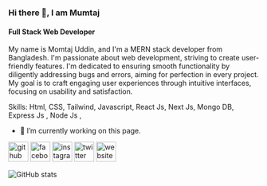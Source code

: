 ### Hi there 👋, I am Mumtaj
#### Full Stack Web Developer
My name is Momtaj Uddin, and I'm a MERN stack developer from Bangladesh. I'm passionate about web development, striving to create user-friendly features. I'm dedicated to ensuring smooth functionality by diligently addressing bugs and errors, aiming for perfection in every project. My goal is to craft engaging user experiences through intuitive interfaces, focusing on usability and satisfaction.

Skills: Html, CSS, Tailwind, Javascript, React Js, Next Js, Mongo DB, Express Js , Node Js , 

- 🔭 I’m currently working on this page. 


[<img src='https://cdn.jsdelivr.net/npm/simple-icons@3.0.1/icons/github.svg' alt='github' height='40'>](https://github.com/https://github.com/foisaluddin400)  [<img src='https://cdn.jsdelivr.net/npm/simple-icons@3.0.1/icons/facebook.svg' alt='facebook' height='40'>](https://www.facebook.com/https://www.facebook.com/rh.foisal)  [<img src='https://cdn.jsdelivr.net/npm/simple-icons@3.0.1/icons/instagram.svg' alt='instagram' height='40'>](https://www.instagram.com/https://www.instagram.com/rkfoisal330/profilecard/?igsh=ejZvOTg0cWV4dmFj/)  [<img src='https://cdn.jsdelivr.net/npm/simple-icons@3.0.1/icons/twitter.svg' alt='twitter' height='40'>](https://twitter.com/https://x.com/foisaluddin495?t=WXOdR7frFr2hy85QOmhscA&s=09)  [<img src='https://cdn.jsdelivr.net/npm/simple-icons@3.0.1/icons/icloud.svg' alt='website' height='40'>](foisalrk2@gmail.com)  

![GitHub stats](https://github-readme-stats.vercel.app/api?username=https://github.com/foisaluddin400&show_icons=true)  

